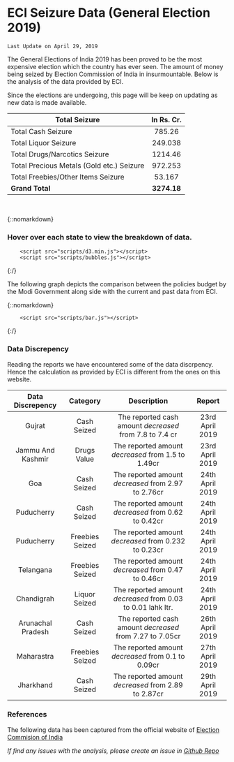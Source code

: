 # ECI Seizure Data (General Election 2019)
        
`Last Update on April 29, 2019`

The General Elections of India 2019 has been proved to be the most expensive election which the country has ever seen. The amount of money being seized by Election Commission of India in insurmountable. Below is the analysis of the data provided by ECI.

Since the elections are undergoing, this page will be keep on updating as new data is made available.


| Total Seizure|  In Rs. Cr. |
|-------------|:------------:|
| Total Cash Seizure| 785.26 |
| Total Liquor Seizure | 249.038 |
| Total Drugs/Narcotics Seizure | 1214.46 |
| Total Precious Metals (Gold etc.) Seizure | 972.253 |
| Total Freebies/Other Items Seizure | 53.167 |
| **Grand Total** | **3274.18** |

<br />

{::nomarkdown}
        <h3>Hover over each state to view the breakdown of data.</h3>
        <div id="chart"></div>

        <script src="scripts/d3.min.js"></script>
        <script src="scripts/bubbles.js"></script>

{:/}


The following graph depicts the comparison between the policies budget by the Modi Government along side with the current and past data from ECI.

{::nomarkdown}
        <div id="bar-chart"></div>

        <script src="scripts/bar.js"></script>

{:/}

### Data Discrepency
Reading the reports we have encountered some of the data discrpency. Hence the calculation as provided by ECI is different from the ones on this website.

| Data Discrepency | Category | Description | Report |
|:---:|:---:|:---:|:---:|
| Gujrat | Cash Seized | The reported cash amount *decreased* from 7.8 to 7.4 cr | 23rd April 2019 |
| Jammu And Kashmir | Drugs Value | The reported amount *decreased* from 1.5 to 1.49cr | 23rd April 2019 |
| Goa| Cash Seized | The reported amount *decreased* from 2.97 to 2.76cr | 24th April 2019 |
| Puducherry | Cash Seized | The reported amount *decreased* from 0.62 to 0.42cr | 24th April 2019 |
| Puducherry | Freebies Seized | The reported amount *decreased* from 0.232 to 0.23cr | 24th April 2019 |
| Telangana | Freebies Seized | The reported amount *decreased* from 0.47 to 0.46cr | 24th April 2019 |
| Chandigrah | Liquor Seized | The reported amount *decreased* from 0.03 to 0.01 lahk ltr. | 24th April 2019 |
| Arunachal Pradesh | Cash Seized | The reported cash amount *decreased* from 7.27 to 7.05cr | 26th April 2019 |
| Maharastra | Freebies Seized | The reported amount *decreased* from 0.1 to 0.09cr | 27th April 2019 |
| Jharkhand | Cash Seized | The reported amount *decreased* from 2.89 to 2.87cr | 29th April 2019 |



### References

The following data has been captured from the official website of [Election Commision of India](https://eci.gov.in/)


*If find any issues with the analysis, please create an issue in [Github Repo](https://github.com/vabs/eci-data-analysis)*
